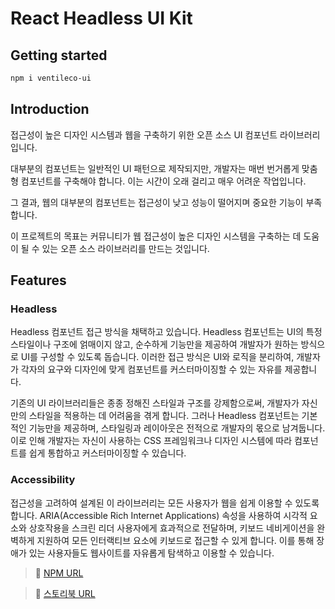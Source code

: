 # React Headless UI Kit

## Getting started

```bash
npm i ventileco-ui
```

## Introduction

접근성이 높은 디자인 시스템과 웹을 구축하기 위한 오픈 소스 UI 컴포넌트 라이브러리입니다.

대부분의 컴포넌트는 일반적인 UI 패턴으로 제작되지만, 개발자는 매번 번거롭게 맞춤형 컴포넌트를 구축해야 합니다. 이는 시간이 오래 걸리고 매우 어려운 작업입니다.

그 결과, 웹의 대부분의 컴포넌트는 접근성이 낮고 성능이 떨어지며 중요한 기능이 부족합니다.

이 프로젝트의 목표는 커뮤니티가 웹 접근성이 높은 디자인 시스템을 구축하는 데 도움이 될 수 있는 오픈 소스 라이브러리를 만드는 것입니다.

## Features

### Headless

Headless 컴포넌트 접근 방식을 채택하고 있습니다. Headless 컴포넌트는 UI의 특정 스타일이나 구조에 얽매이지 않고, 순수하게 기능만을 제공하여 개발자가 원하는 방식으로 UI를 구성할 수 있도록 돕습니다. 이러한 접근 방식은 UI와 로직을 분리하여, 개발자가 각자의 요구와 디자인에 맞게 컴포넌트를 커스터마이징할 수 있는 자유를 제공합니다.

기존의 UI 라이브러리들은 종종 정해진 스타일과 구조를 강제함으로써, 개발자가 자신만의 스타일을 적용하는 데 어려움을 겪게 합니다. 그러나 Headless 컴포넌트는 기본적인 기능만을 제공하며, 스타일링과 레이아웃은 전적으로 개발자의 몫으로 남겨둡니다. 이로 인해 개발자는 자신이 사용하는 CSS 프레임워크나 디자인 시스템에 따라 컴포넌트를 쉽게 통합하고 커스터마이징할 수 있습니다.

### Accessibility

접근성을 고려하여 설계된 이 라이브러리는 모든 사용자가 웹을 쉽게 이용할 수 있도록 합니다. ARIA(Accessible Rich Internet Applications) 속성을 사용하여 시각적 요소와 상호작용을 스크린 리더 사용자에게 효과적으로 전달하며, 키보드 네비게이션을 완벽하게 지원하여 모든 인터랙티브 요소에 키보드로 접근할 수 있게 합니다. 이를 통해 장애가 있는 사용자들도 웹사이트를 자유롭게 탐색하고 이용할 수 있습니다.

> 🌷 <a  href='https://www.npmjs.com/package/ventileco-ui'>NPM URL</a>

> 🌷 <a href='https://main--6656e94eabe9f240c4c719b9.chromatic.com/'>스토리북 URL</a>
